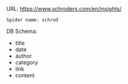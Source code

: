 URL: https://www.schroders.com/en/insights/

    Spider name: schrod

DB Schema:
- title
- date
- author
- category
- link
- content

